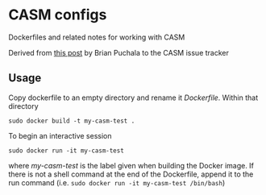 # CASM configs

Dockerfiles and related notes for working with CASM

Derived from [this
post](https://github.com/prisms-center/CASMcode/issues/96#issuecomment-349442379)
by Brian Puchala to the CASM issue tracker

## Usage
Copy dockerfile to an empty directory and rename it _Dockerfile_.
Within that directory

``` shell
sudo docker build -t my-casm-test .
```

To begin an interactive session

``` shell
sudo docker run -it my-casm-test
```
where _my-casm-test_ is the label given when building the Docker image.
If there is not a shell command at the end of the Dockerfile,
append it to the run command (i.e. `sudo docker run -it my-casm-test /bin/bash`)
